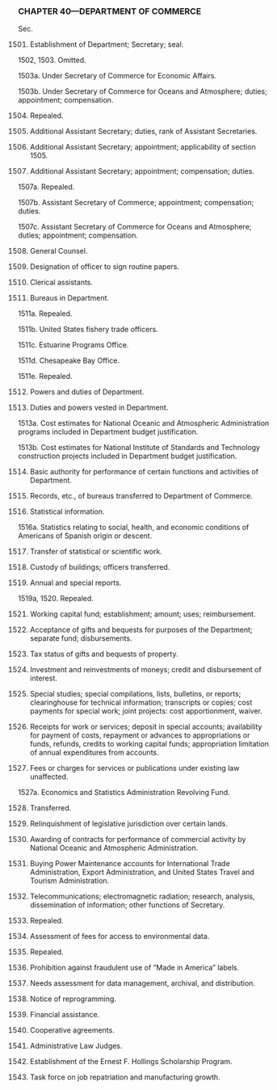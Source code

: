 ### **CHAPTER 40—DEPARTMENT OF COMMERCE** ###

Sec.

1501. Establishment of Department; Secretary; seal.

1502, 1503. Omitted.

1503a. Under Secretary of Commerce for Economic Affairs.

1503b. Under Secretary of Commerce for Oceans and Atmosphere; duties; appointment; compensation.

1504. Repealed.

1505. Additional Assistant Secretary; duties, rank of Assistant Secretaries.

1506. Additional Assistant Secretary; appointment; applicability of section 1505.

1507. Additional Assistant Secretary; appointment; compensation; duties.

1507a. Repealed.

1507b. Assistant Secretary of Commerce; appointment; compensation; duties.

1507c. Assistant Secretary of Commerce for Oceans and Atmosphere; duties; appointment; compensation.

1508. General Counsel.

1509. Designation of officer to sign routine papers.

1510. Clerical assistants.

1511. Bureaus in Department.

1511a. Repealed.

1511b. United States fishery trade officers.

1511c. Estuarine Programs Office.

1511d. Chesapeake Bay Office.

1511e. Repealed.

1512. Powers and duties of Department.

1513. Duties and powers vested in Department.

1513a. Cost estimates for National Oceanic and Atmospheric Administration programs included in Department budget justification.

1513b. Cost estimates for National Institute of Standards and Technology construction projects included in Department budget justification.

1514. Basic authority for performance of certain functions and activities of Department.

1515. Records, etc., of bureaus transferred to Department of Commerce.

1516. Statistical information.

1516a. Statistics relating to social, health, and economic conditions of Americans of Spanish origin or descent.

1517. Transfer of statistical or scientific work.

1518. Custody of buildings; officers transferred.

1519. Annual and special reports.

1519a, 1520. Repealed.

1521. Working capital fund; establishment; amount; uses; reimbursement.

1522. Acceptance of gifts and bequests for purposes of the Department; separate fund; disbursements.

1523. Tax status of gifts and bequests of property.

1524. Investment and reinvestments of moneys; credit and disbursement of interest.

1525. Special studies; special compilations, lists, bulletins, or reports; clearinghouse for technical information; transcripts or copies; cost payments for special work; joint projects: cost apportionment, waiver.

1526. Receipts for work or services; deposit in special accounts; availability for payment of costs, repayment or advances to appropriations or funds, refunds, credits to working capital funds; appropriation limitation of annual expenditures from accounts.

1527. Fees or charges for services or publications under existing law unaffected.

1527a. Economics and Statistics Administration Revolving Fund.

1528. Transferred.

1529. Relinquishment of legislative jurisdiction over certain lands.

1530. Awarding of contracts for performance of commercial activity by National Oceanic and Atmospheric Administration.

1531. Buying Power Maintenance accounts for International Trade Administration, Export Administration, and United States Travel and Tourism Administration.

1532. Telecommunications; electromagnetic radiation; research, analysis, dissemination of information; other functions of Secretary.

1533. Repealed.

1534. Assessment of fees for access to environmental data.

1535. Repealed.

1536. Prohibition against fraudulent use of “Made in America” labels.

1537. Needs assessment for data management, archival, and distribution.

1538. Notice of reprogramming.

1539. Financial assistance.

1540. Cooperative agreements.

1541. Administrative Law Judges.

1542. Establishment of the Ernest F. Hollings Scholarship Program.

1543. Task force on job repatriation and manufacturing growth.